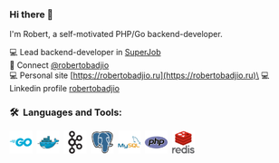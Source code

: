 ### Hi there 👋
I'm Robert, a self-motivated PHP/Go backend-developer.

💻 Lead backend-developer in [SuperJob](https://superjob.tech)\
💬 Connect [@robertobadjio](https://t.me/robertobadjio)\
💻 Personal site [https://robertobadjio.ru](https://robertobadjio.ru)\
💻 Linkedin profile [robertobadjio](https://www.linkedin.com/in/robertobadjio)

### 🛠 &nbsp;Languages and Tools:

<p>
<img src="https://github.com/devicons/devicon/blob/master/icons/go/go-original-wordmark.svg" title="Go" alt="Go" width="40" height="40"/>&nbsp;
<img src="https://github.com/devicons/devicon/blob/master/icons/docker/docker-original.svg" title="Docker"  alt="Docker" width="40" height="40"/>&nbsp;
<img src="https://github.com/devicons/devicon/blob/master/icons/apachekafka/apachekafka-original.svg" title="Apache Kafka"  alt="Apache Kafka" width="40" height="40"/>&nbsp;
<img src="https://github.com/devicons/devicon/blob/master/icons/postgresql/postgresql-original.svg" title="PostgreSQL"  alt="PostgreSQL" width="40" height="40"/>&nbsp;
<img src="https://github.com/devicons/devicon/blob/master/icons/mysql/mysql-original-wordmark.svg" title="MySQL"  alt="MySQL" width="40" height="40"/>&nbsp;
<img src="https://github.com/devicons/devicon/blob/master/icons/php/php-original.svg" title="Php" alt="Php" width="40" height="40"/>&nbsp;
<img src="https://github.com/devicons/devicon/blob/master/icons/redis/redis-original-wordmark.svg" title="Redis" alt="Redis" width="40" height="40"/>&nbsp;
</p>

<!--
**robertobadjio/robertobadjio** is a ✨ _special_ ✨ repository because its `README.md` (this file) appears on your GitHub profile.

Here are some ideas to get you started:

- 🔭 I’m currently working on ...
- 🌱 I’m currently learning ...
- 👯 I’m looking to collaborate on ...
- 🤔 I’m looking for help with ...
- 💬 Ask me about ...
- 📫 How to reach me: ...
- 😄 Pronouns: ...
- ⚡ Fun fact: ...
-->
